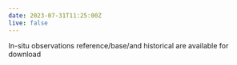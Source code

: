 ```yaml
---
date: 2023-07-31T11:25:00Z
live: false
---
```

 
In-situ observations reference/base/and historical are available for download

